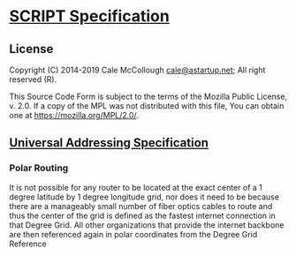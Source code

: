 # [SCRIPT Specification](../readme.md)

## License

Copyright (C) 2014-2019 Cale McCollough <cale@astartup.net>; All right reserved (R).

This Source Code Form is subject to the terms of the Mozilla Public License, v. 2.0. If a copy of the MPL was not distributed with this file, You can obtain one at <https://mozilla.org/MPL/2.0/>.

## [Universal Addressing Specification](readme.md)

### Polar Routing

It is not possible for any router to be located at the exact center of a 1 degree latitude by 1 degree longitude grid, nor does it need to be because there are a manageably small number of fiber optics cables to route and thus the center of the grid is defined as the fastest internet connection in that Degree Grid. All other organizations that provide the internet backbone are then referenced again in polar coordinates from the Degree Grid Reference
